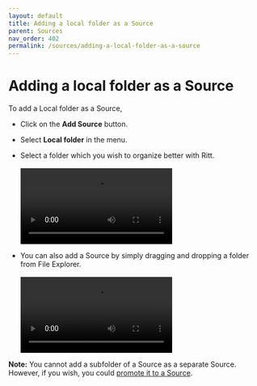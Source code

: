 ```yaml
---
layout: default
title: Adding a local folder as a Source
parent: Sources
nav_order: 402
permalink: /sources/adding-a-local-folder-as-a-source
---
```


# Adding a local folder as a Source

To add a Local folder as a Source,

- Click on the **Add Source** button.
- Select **Local folder** in the menu. 
- Select a folder which you wish to organize better with Ritt.<br/><br/>
  <video autoplay loop controls>
    <source src="/img/v1.0-MP4-Add-Source-Local-Folder.mp4" type="video/mp4">
  </video><br/>

- You can also add a Source by simply dragging and dropping a folder from File Explorer.<br/><br/>
  <video autoplay loop controls>
    <source src="/img/v1.0-MP4-Add-Source-Drag-and-Drop.mp4" type="video/mp4">
  </video>

**Note:** You cannot add a subfolder of a Source as a separate Source. However, if you wish, you could [promote it to a Source](/sources/promoting-to-source).